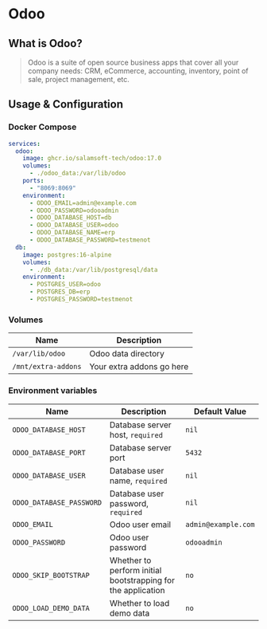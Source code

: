 # Odoo

## What is Odoo?
> Odoo is a suite of open source business apps that cover all your company needs: CRM, eCommerce, accounting, inventory, point of sale, project management, etc.

## Usage & Configuration

### Docker Compose
```yaml
services:
  odoo:
    image: ghcr.io/salamsoft-tech/odoo:17.0
    volumes:
      - ./odoo_data:/var/lib/odoo
    ports:
      - "8069:8069"
    environment:
      - ODOO_EMAIL=admin@example.com
      - ODOO_PASSWORD=odooadmin
      - ODOO_DATABASE_HOST=db
      - ODOO_DATABASE_USER=odoo
      - ODOO_DATABASE_NAME=erp
      - ODOO_DATABASE_PASSWORD=testmenot
  db:
    image: postgres:16-alpine
    volumes:
      - ./db_data:/var/lib/postgresql/data
    environment:
      - POSTGRES_USER=odoo
      - POSTGRES_DB=erp
      - POSTGRES_PASSWORD=testmenot
```

### Volumes
| Name | Description |
|------|-------------|
| `/var/lib/odoo` | Odoo data directory |
| `/mnt/extra-addons` | Your extra addons go here |

### Environment variables

| Name | Description | Default Value |
|------|-------------|---------------|
| `ODOO_DATABASE_HOST` | Database server host, `required` | `nil` |
| `ODOO_DATABASE_PORT` | Database server port | `5432` |
| `ODOO_DATABASE_USER` | Database user name, `required` | `nil` |
| `ODOO_DATABASE_PASSWORD` | Database user password, `required` | `nil` |
| `ODOO_EMAIL` | Odoo user email | `admin@example.com` |
| `ODOO_PASSWORD` | Odoo user password | `odooadmin` |
| `ODOO_SKIP_BOOTSTRAP` | Whether to perform initial bootstrapping for the application | `no` |
| `ODOO_LOAD_DEMO_DATA` | Whether to load demo data | `no` |
